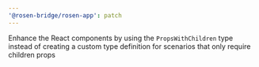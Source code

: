 ```yaml
---
'@rosen-bridge/rosen-app': patch
---
```


Enhance the React components by using the `PropsWithChildren` type instead of creating a custom type definition for scenarios that only require children props

